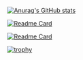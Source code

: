 [![Anurag's GitHub stats](https://github-readme-stats.vercel.app/api?username=ankushshinde755&show=reviews,discussions_started,discussions_answered,prs_merged&show_icons=true&theme=chartreuse-dark)](https://github.com/anuraghazra/github-readme-stats)

[![Readme Card](https://github-readme-stats.vercel.app/api/pin/?username=ankushshinde755&repo=github-profile-achievements&theme=chartreuse-dark)](https://github.com/ankushshinde755/github-profile-achievements)

[![Readme Card](https://github-readme-stats.vercel.app/api/pin/?username=ankushshinde755&repo=ankushshinde755)](https://github.com/ankushshinde755/ankushshinde755)

[![trophy](https://github-profile-trophy.vercel.app/?username=ankushshinde755&theme=onedark)](https://github.com/ryo-ma/github-profile-trophy)



<!---
ankushshinde755/ankushshinde755 is a ✨ special ✨ repository because its `README.md` (this file) appears on your GitHub profile.
You can click the Preview link to take a look at your changes.
--->
